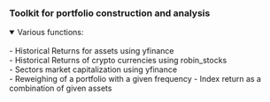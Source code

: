 ### Toolkit for portfolio construction and analysis
<details open>
<summary>Various functions:</summary>
<br>
- Historical Returns for assets using yfinance<br>
- Historical Returns of crypto currencies using robin_stocks<br>
- Sectors market capitalization using yfinance<br>
- Reweighing of a portfolio with a given frequency
- Index return as a combination of given assets

</details>
